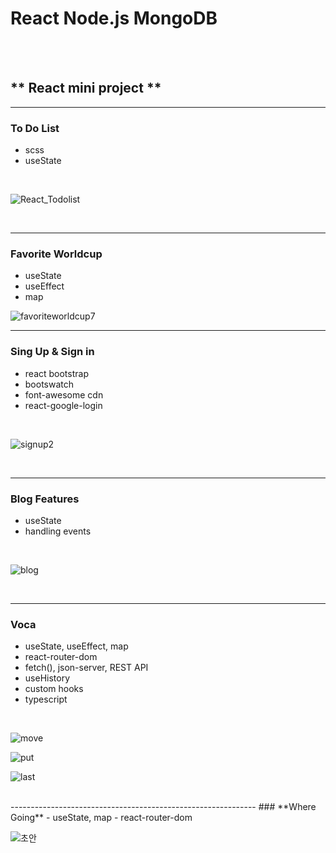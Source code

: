 # **React Node.js MongoDB**


<br/>
<br/>

## ** React mini project **



-------------------------------------------------------------
### **To Do List**
- scss
- useState
<br/>

![React_Todolist](https://user-images.githubusercontent.com/87745990/139085144-dd21ed61-a694-444e-8189-db67d96bf02d.gif)





<br/>

-------------------------------------------------------------
### **Favorite Worldcup**
- useState
- useEffect
- map

![favoriteworldcup7](https://user-images.githubusercontent.com/87745990/139610553-2fa41773-32b6-4230-abd6-730b6199a4ae.gif)
<!-- - ~~I like Holybang ㅎ_ㅎ~~
<br/>
<p align="center">
  <img src="" title="hover text">
</p> -->

-------------------------------------------------------------
### **Sing Up & Sign in**
- react bootstrap
- bootswatch
- font-awesome cdn
- react-google-login
<br/>

![signup2](https://user-images.githubusercontent.com/87745990/139707155-698b2dea-0695-4f21-94d2-4f85b079c1f0.gif)




<br/>

-------------------------------------------------------------
### **Blog Features**
- useState
- handling events

<br/>

![blog](https://user-images.githubusercontent.com/87745990/139802536-3d514140-a052-4d9c-9253-91c457c4cb08.gif)


<br/>

-------------------------------------------------------------
### **Voca**
- useState, useEffect, map
- react-router-dom
- fetch(), json-server, REST API
- useHistory
- custom hooks
- typescript

<br/>

![move](https://user-images.githubusercontent.com/87745990/140032298-50907e90-b8ad-4948-befb-2b3f3972fcff.gif)


![put](https://user-images.githubusercontent.com/87745990/140032328-4fe384ab-d7d5-428f-984b-62d3afbcd3d6.gif)

![last](https://user-images.githubusercontent.com/87745990/140032361-f9247703-782b-4002-9ee8-0e16a990af14.gif)

<br/>
-------------------------------------------------------------
### **Where Going**
- useState, map
- react-router-dom

<br/>

![초안](https://user-images.githubusercontent.com/87745990/144743760-58433254-6a13-4bc9-a207-f6365d64e17e.gif)

<br/>






